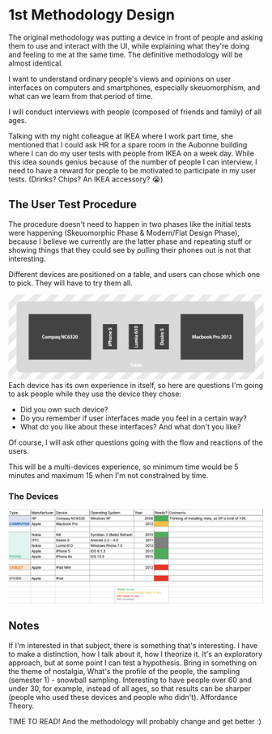 # 1st Methodology Design

The original methodology was putting a device in front of people and asking them to use and interact with the UI, while explaining what they're doing and feeling to me at the same time. The definitive methodology will be almost identical.

I want to understand ordinary people's views and opinions on user interfaces on computers and smartphones, especially skeuomorphism, and what can we learn from that period of time.

I will conduct interviews with people (composed of friends and family) of all ages.

Talking with my night colleague at IKEA where I work part time, she mentioned that I could ask HR for a spare room in the Aubonne building where I can do my user tests with people from IKEA on a week day. While this idea sounds genius because of the number of people I can interview, I need to have a reward for people to be motivated to participate in my user tests. (Drinks? Chips? An IKEA accessory? 😭)

## The User Test Procedure
The procedure doesn't need to happen in two phases like the initial tests were happening (Skeuomorphic Phase & Modern/Flat Design Phase), because I believe we currently are the latter phase and repeating stuff or showing things that they could see by pulling their phones out is not that interesting.

Different devices are positioned on a table, and users can chose which one to pick. They will have to try them all.

![](../../../E_ASSETS/method/user-tests-disposition-scheme.png)
Each device has its own experience in itself, so here are questions I'm going to ask people while they use the device they chose:
- Did you own such device?
- Do you remember if user interfaces made you feel in a certain way?
- What do you like about these interfaces? And what don't you like?

Of course, I will ask other questions going with the flow and reactions of the users.

This will be a multi-devices experience, so minimum time would be 5 minutes and maximum 15 when I'm not constrained by time.

### The Devices
![](../../../E_ASSETS/method/devices-excel-screenshot.png)

## Notes
If I'm interested in that subject, there is something that's interesting.
I have to make a distinction, how I talk about it, how I theorize it.
It's an exploratory approach, but at some point I can test a hypothesis.
Bring in something on the theme of nostalgia, 
What's the profile of the people, the sampling (semester 1) - snowball sampling.
Interesting to have people over 60 and under 30, for example, instead of all ages, so that results can be sharper (people who used these devices and people who didn't).
Affordance Theory.

TIME TO READ!
And the methodology will probably change and get better :)